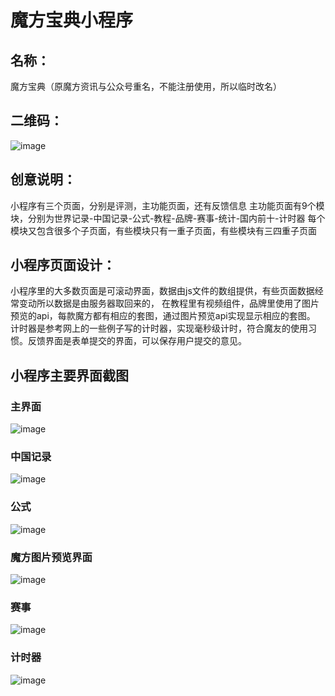 # 魔方宝典小程序

## 名称：
魔方宝典（原魔方资讯与公众号重名，不能注册使用，所以临时改名）

## 二维码：
![image](https://github.com/panweil/picture/blob/master/1514080901123/erweima.jpg?raw=true)


## 创意说明：
小程序有三个页面，分别是评测，主功能页面，还有反馈信息
主功能页面有9个模块，分别为世界记录-中国记录-公式-教程-品牌-赛事-统计-国内前十-计时器
每个模块又包含很多个子页面，有些模块只有一重子页面，有些模块有三四重子页面


## 小程序页面设计：
小程序里的大多数页面是可滚动界面，数据由js文件的数组提供，有些页面数据经常变动所以数据是由服务器取回来的，
在教程里有视频组件，品牌里使用了图片预览的api，每款魔方都有相应的套图，通过图片预览api实现显示相应的套图。
计时器是参考网上的一些例子写的计时器，实现毫秒级计时，符合魔友的使用习惯。反馈界面是表单提交的界面，可以保存用户提交的意见。


## 小程序主要界面截图
### 主界面
![image](https://github.com/panweil/picture/blob/master/1514080901123/%E6%8D%95%E8%8E%B7.PNG?raw=true)

### 中国记录
![image](https://github.com/panweil/picture/blob/master/1514080901123/NR.PNG?raw=true)

### 公式
![image](https://github.com/panweil/picture/blob/master/1514080901123/gongshi.PNG?raw=true)

### 魔方图片预览界面
![image](https://github.com/panweil/picture/blob/master/1514080901123/pinpai.PNG?raw=true)

### 赛事
![image](https://github.com/panweil/picture/blob/master/1514080901123/saishi.PNG?raw=true)

### 计时器
![image](https://github.com/panweil/picture/blob/master/1514080901123/jishiqi.PNG?raw=true)
